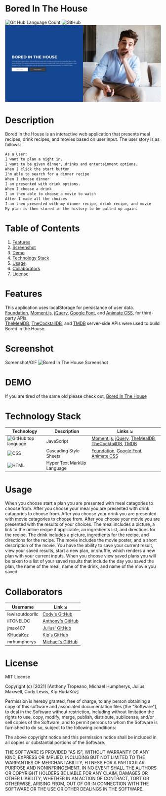 # Bored In The House
![Git Hub Language Count](https://img.shields.io/static/v1?label=Languages&message=3&color=blue&style=flat-square) ![GitHub](https://img.shields.io/github/license/iiTONELOC/covid-master?color=informational&label=Licene&style=flat-square)  
![Screenshot](./assets/images/screenshot.jpeg)
# Description 
Bored in the House is an interactive web application that presents meal recipes, drink recipes, and movies based on user input. The user story is as follows:  
```  
As a User:
I want to plan a night in.  
I want to be given dinner, drinks and entertainment options.  
When I click the start button  
I'm able to search for a dinner recipe  
When I choose dinner  
I am presented with drink options.  
When I choose a drink  
I am then able to choose a movie to watch  
After I made all the choices  
I am then presented with my dinner recipe, drink recipe, and movie  
My plan is then stored in the history to be pulled up again.
```  
# Table of Contents  

1. [Features](https://github.com/iiTONELOC/covid-master#features)  
2. [Screenshot](https://github.com/iiTONELOC/covid-master#screenshot)
3. [Demo](https://github.com/iiTONELOC/covid-master#demo)
4. [Technology Stack](https://github.com/iiTONELOC/covid-master#technology-stack)
5. [Usage](https://github.com/iiTONELOC/covid-master#usage)
6. [Collaborators](https://github.com/iiTONELOC/covid-master#collaborators)
7. [License](https://github.com/iiTONELOC/covid-master#license)

# Features  

This application uses localStorage for persistance of user data.  
 [Foundation](https://get.foundation/), [Moment.js](https://momentjs.com/), [jQuery](https://jquery.com/), [Google Font](https://fonts.google.com/), and [Animate CSS](https://animate.style/), for third-party APIs.  
 [TheMealDB](https://www.themealdb.com/), [TheCocktailDB](https://www.thecocktaildb.com/), and [TMDB](https://developers.themoviedb.org/3/getting-started/introduction) server-side APIs were used to build Bored in the House. 

# Screenshot  

Screenshot/GIF
![Bored In The House Screenshot](./assets/images/boredinthehousegif.gif)



# DEMO  

If you are tired of the same old please check out, [Bored In The House](https://iiTONELOC.github.io/covid-master)


# Technology Stack
 

| Technology | Description                        |Links ↘️ |
| ---------- | -----------------------------------| ------|
|![GitHub top language](https://img.shields.io/github/languages/top/iiTONELOC/covid-master?color=yellow&label=JavaScript&style=flat-square) | JavaScript |  [Moment.js](https://momentjs.com/), [jQuery](https://jquery.com/), [TheMealDB](https://www.themealdb.com/), [TheCocktailDB](https://www.thecocktaildb.com/), [TMDB](https://developers.themoviedb.org/3/getting-started/introduction)                                               |
|![CSS](https://img.shields.io/static/v1?label=CSS&message=42.6%&color=blue&style=flat-square)| Cascading Style Sheets |[Foundation](https://get.foundation/), [Google Font](https://fonts.google.com/), [Animate CSS](https://animate.style/)                                   |
|![HTML](https://img.shields.io/static/v1?label=HTML&message=1.9%&color=orange&style=flat-square)| Hyper Text MarkUp Language |

# Usage  

When you choose start a plan you are presented with meal catagories to choose from. After you choose your meal you are presented with drink catagories to choose from. After you choose your drink you are presented with movie catagories to choose from. After you choose your movie you are presented with the results of your choices. The meal includes a picture, a link to the online recipe if applicable, an ingredients list, and directions for the recipe. The drink includes a picture, ingredients for the recipe, and directions for the recipe. The movie includes the movie poster, and a short description of the movie. You have the ability to save your current result, view your saved results, start a new plan, or shuffle, which renders a new plan with your current inputs. When you choose view saved plans you will be taken to a list of your saved results that include the day you saved the plan, the name of the meal, name of the drink, and name of the movie you saved.

# Collaborators  

| Username   | Link ↘️                |
|------------|-----------------------|
| lewisoutdoorllc| [Cody's GitHub](https://github.com/lewisoutdoorllc)|
| iiTONELOC| [Anthony's GitHub](https://github.com/iiTONELOC)|
| jmax407 | [Julius' GitHub](https://github.com/jmax407)|
| KHudaKoz| [Kip's GitHub](https://github.com/KHudaKoz)|
| mrhumpherys| [Michael's GitHub](https://github.com/mrhumpherys)|




# License  

MIT License

Copyright (c) [2021] [Anthony Tropeano, Michael Humpherys, Julius Maxwell, Cody Lewis, Kip HudaKoz]

Permission is hereby granted, free of charge, to any person obtaining a copy
of this software and associated documentation files (the "Software"), to deal
in the Software without restriction, including without limitation the rights
to use, copy, modify, merge, publish, distribute, sublicense, and/or sell
copies of the Software, and to permit persons to whom the Software is
furnished to do so, subject to the following conditions:

The above copyright notice and this permission notice shall be included in all
copies or substantial portions of the Software.

THE SOFTWARE IS PROVIDED "AS IS", WITHOUT WARRANTY OF ANY KIND, EXPRESS OR
IMPLIED, INCLUDING BUT NOT LIMITED TO THE WARRANTIES OF MERCHANTABILITY,
FITNESS FOR A PARTICULAR PURPOSE AND NONINFRINGEMENT. IN NO EVENT SHALL THE
AUTHORS OR COPYRIGHT HOLDERS BE LIABLE FOR ANY CLAIM, DAMAGES OR OTHER
LIABILITY, WHETHER IN AN ACTION OF CONTRACT, TORT OR OTHERWISE, ARISING FROM,
OUT OF OR IN CONNECTION WITH THE SOFTWARE OR THE USE OR OTHER DEALINGS IN THE
SOFTWARE.
